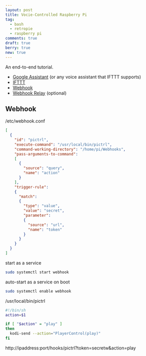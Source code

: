```yaml
---
layout: post
title: Vocie-Controlled Raspberry Pi
tag:
  - bash
  - retropie
  - raspberry pi
comments: true
draft: true
berry: true
new: true
---
```


An end-to-end tutorial.

* [Google Assistant](https://assistant.google.com/) (or any voice assistant that IFTTT supports)
* [IFTTT](https://ifttt.com/)
* [Webhook](https://github.com/adnanh/webhook)
* [Webhook Relay](https://webhookrelay.com/) (optional)


## Webhook
/etc/webhook.conf
```json
[
  {
    "id": "pictrl",
    "execute-command": "/usr/local/bin/pictrl",
    "command-working-directory": "/home/pi/Webhooks",
    "pass-arguments-to-command":
    [
      {
        "source": "query",
        "name": "action"
      }
    ],
    "trigger-rule":
    {
      "match":
      {
        "type": "value",
        "value": "secret",
        "parameter":
        {
          "source": "url",
          "name": "token"
        }
      }
    }
  }
]
````

start as a service
```bash
sudo systemctl start webhook
```

auto-start as a service on boot
```bash
sudo systemctl enable webhook
```

/usr/local/bin/pictrl
```sh
#!/bin/sh
action=$1

if [ "$action" = "play" ]
then
  kodi-send --action="PlayerControl(play)"
fi
```

http://ipaddress:port/hooks/pictrl?token=secretw&action=play

